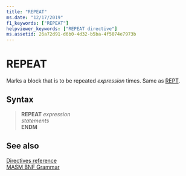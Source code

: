 ```yaml
---
title: "REPEAT"
ms.date: "12/17/2019"
f1_keywords: ["REPEAT"]
helpviewer_keywords: ["REPEAT directive"]
ms.assetid: 26a72d91-d6b0-4d32-b5ba-4f5074e7973b
---
```

# REPEAT

Marks a block that is to be repeated *expression* times. Same as [REPT](rept.md).

## Syntax

> **REPEAT** *expression*\
> *statements*\
> **ENDM**

## See also

[Directives reference](directives-reference.md)\
[MASM BNF Grammar](masm-bnf-grammar.md)
